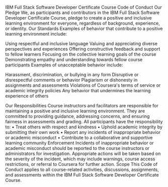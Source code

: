IBM Full Stack Software Developer Certificate Course Code of Conduct 
Our Pledge
We, as participants and contributors in the IBM Full Stack Software Developer Certificate Course, pledge to create a positive and
inclusive learning environment for everyone, regardless of background, experience, or identity.
Our Standards
Examples of behavior that contribute to a positive learning environment include:

Using respectful and inclusive language
Valuing and appreciating diverse perspectives and experiences
Offering constructive feedback and support to fellow learners
Focusing on the collective learning goals of the course
Demonstrating empathy and understanding towards fellow course participants
Examples of unacceptable behavior include:

Harassment, discrimination, or bullying in any form
Disruptive or disrespectful comments or behavior
Plagiarism or dishonesty in assignments and assessments
Violations of Coursera's terms of service or academic integrity policies
Any behavior that undermines the learning experience of others

Our Responsibilities
Course instructors and facilitators are responsible for maintaining a positive and inclusive learning environment. They are
committed to providing guidance, addressing concerns, and ensuring fairness in assessments and grading.
All participants have the responsibility to:
• Treat others with respect and kindness
• Uphold academic integrity by submitting their own work
• Report any incidents of inappropriate behavior or academic misconduct
• Contribute to a collaborative and supportive learning community
Enforcement
Incidents of inappropriate behavior or academic misconduct should be reported to the course instructors or administrators for
investigation. Appropriate actions will be taken based on the severity of the incident, which may include warnings, course access
restrictions, or referral to Coursera for further action.
Scope
This Code of Conduct applies to all course-related activities, discussions, assignments, and assessments within the IBM Full Stack
Software Developer Certificate Course.
